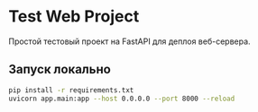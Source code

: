 # Test Web Project

Простой тестовый проект на FastAPI для деплоя веб-сервера.

## Запуск локально

```bash
pip install -r requirements.txt
uvicorn app.main:app --host 0.0.0.0 --port 8000 --reload
